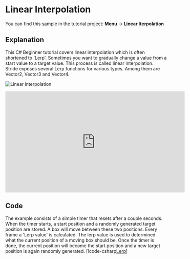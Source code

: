 # Linear Interpolation
You can find this sample in the tutorial project: **Menu** &rarr; **Linear Iterpolation** 

## Explanation
This C# Beginner tutorial covers linear interpolation which is often shortened to 'Lerp'. Sometimes you want to gradually change a value from a start value to a target value. This process is called linear interpolation. Stride exposes several Lerp functions for various types. Among them are Vector2, Vector3 and Vector4.

![Linear interpolation](media/lerp.webp)

<iframe width="560" height="315" src="https://www.youtube.com/embed/jBXGvLBwXqI" frameborder="0" allow="accelerometer; autoplay; encrypted-media; gyroscope; picture-in-picture" allowfullscreen></iframe>


## Code
The example consists of a simple timer that resets after a couple seconds. When the timer starts, a start position and a randomly generated target position are stored. A box will move between these two positions. Every frame a 'Lerp value' is calculated. The lerp value is used to determined what the current position of a moving box should be. Once the timer is done, the current position will become the start position and a new target position is again randomly generated.
[!code-csharp[Lerp](..\..\..\..\stride\samples\Tutorials\CSharpBeginner\CSharpBeginner\CSharpBeginner.Game\Code\LerpDemo.cs)]